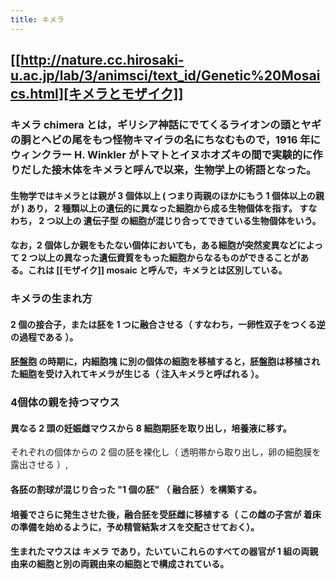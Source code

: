 ```yaml
---
title: キメラ
---
```


## [[http://nature.cc.hirosaki-u.ac.jp/lab/3/animsci/text_id/Genetic%20Mosaics.html][キメラとモザイク]]
### キメラ chimera とは，ギリシア神話にでてくるライオンの頭とヤギの胴とヘビの尾をもつ怪物キマイラの名にちなむもので，1916 年にウィンクラー H. Winkler がトマトとイヌホオズキの間で実験的に作りだした接木体をキメラと呼んで以来，生物学上の術語となった。
#### 生物学ではキメラとは親が 3 個体以上 ( つまり両親のほかにもう 1 個体以上の親が ) あり， 2 種類以上の遺伝的に異なった細胞から成る生物個体を指す。 すなわち， 2 つ以上の 遺伝子型 の細胞が混じり合ってできている生物個体をいう。
#### なお，2 個体しか親をもたない個体においても，ある細胞が突然変異などによって 2 つ以上の異なった遺伝資質をもった細胞からなるものができることがある。これは [[モザイク]] mosaic と呼んで，キメラとは区別している。
### キメラの生まれ方
#### 2 個の接合子，または胚を 1 つに融合させる（ すなわち，一卵性双子をつくる逆の過程である ）。
#### 胚盤胞 の時期に，内細胞塊 に別の個体の細胞を移植すると，胚盤胞は移植された細胞を受け入れてキメラが生じる（ 注入キメラと呼ばれる ）。
### 4個体の親を持つマウス
#### 異なる 2 頭の妊娠雌マウスから 8 細胞期胚を取り出し，培養液に移す。
それぞれの個体からの 2 個の胚を裸化し（ 透明帯から取り出し，卵の細胞膜を露出させる ）,
#### 各胚の割球が混じり合った "1 個の胚" （ 融合胚 ）を構築する。
#### 培養でさらに発生させた後，融合胚を受胚雌に移植する（ この雌の子宮が 着床 の準備を始めるように，予め精管結紮オスを交配させておく）。
#### 生まれたマウスは キメラ であり，たいていこれらのすべての器官が 1 組の両親由来の細胞と別の両親由来の細胞とで構成されている。
